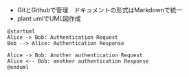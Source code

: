 - GitとGithubで管理　ドキュメントの形式はMarkdownで統一
- plant umlでUML図作成

```plantuml
@startuml
Alice -> Bob: Authentication Request
Bob --> Alice: Authentication Response

Alice -> Bob: Another authentication Request
Alice <-- Bob: another authentication Response
@enduml
```


